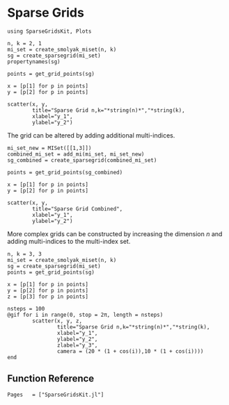 # Sparse Grids
```@example sg
using SparseGridsKit, Plots

n, k = 2, 1
mi_set = create_smolyak_miset(n, k)
sg = create_sparsegrid(mi_set)
propertynames(sg)
```

```@example sg
points = get_grid_points(sg)

x = [p[1] for p in points]
y = [p[2] for p in points]

scatter(x, y,
        title="Sparse Grid n,k="*string(n)*","*string(k),
        xlabel="y_1",
        ylabel="y_2")
```

The grid can be altered by adding additional multi-indices.
```@example sg
mi_set_new = MISet([[1,3]]) 
combined_mi_set = add_mi(mi_set, mi_set_new)
sg_combined = create_sparsegrid(combined_mi_set)

points = get_grid_points(sg_combined)

x = [p[1] for p in points]
y = [p[2] for p in points]

scatter(x, y,
        title="Sparse Grid Combined",
        xlabel="y_1",
        ylabel="y_2")
```
More complex grids can be constructed by increasing the dimension $n$ and adding multi-indices to the multi-index set. 
```@example sg
n, k = 3, 3
mi_set = create_smolyak_miset(n, k)
sg = create_sparsegrid(mi_set)
points = get_grid_points(sg)

x = [p[1] for p in points]
y = [p[2] for p in points]
z = [p[3] for p in points]

nsteps = 100
@gif for i in range(0, stop = 2π, length = nsteps)
        scatter(x, y, z,
                title="Sparse Grid n,k="*string(n)*","*string(k),
                xlabel="y_1",
                ylabel="y_2",
                zlabel="y_3",
                camera = (20 * (1 + cos(i)),10 * (1 + cos(i))))
end
```

## Function Reference
```@autodocs
Pages   = ["SparseGridsKit.jl"]
```

